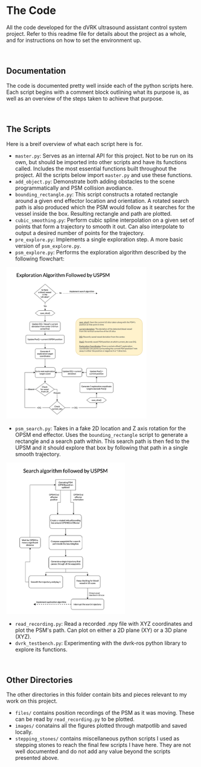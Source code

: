 # The Code
All the code developed for the dVRK ultrasound assistant control system project. Refer to this readme file for details about the project as a whole, and for instructions on how to set the environment up.

<br/>

## Documentation
The code is documented pretty well inside each of the python scripts here. Each script begins with a comment block outlining what its purpose is, as well as an overview of the steps taken to achieve that purpose.

<br/>

## The Scripts
Here is a breif overview of what each script here is for.
- `master.py`: Serves as an internal API for this project. Not to be run on its own, but should be imported into other scripts and have its functions called. Includes the most essential functions built throughout the project. All the scripts below import `master.py` and use these functions.
- `add_object.py`: Demonstrate both adding obstacles to the scene programmatically and PSM collision avodiance.
- `bounding_rectangle.py`: This script constructs a rotated rectangle around a given end effector location and orientation. A rotated search path is also produced which the PSM would follow as it searches for the vessel inside the box. Resulting rectangle and path are plotted.
- `cubic_smoothing.py`: Perform cubic spline interpolation on a given set of points that form a trajectory to smooth it out. Can also interpolate to output a desired number of points for the trajectory.
- `pre_explore.py`: Implements a single exploration step. A more basic version of `psm_explore.py`.
- `psm_explore.py`: Performs the exploration algorithm described by the following flowchart:

<img src="../diagrams/explorationAlgorithm.png"
     height=400/>

- `psm_search.py`: Takes in a fake 2D location and Z axis rotation for the OPSM end effector. Uses the `bounding_rectangle` script to generate a rectangle and a search path within. This search path is then fed to the UPSM and it should explore that box by following that path in a single smooth trajectory.

<img src="../diagrams/searchAlgorithm.png"
     height=400/>

- `read_recording.py`: Read a recorded .npy file with XYZ coordinates and plot the PSM's path. Can plot on either a 2D plane (XY) or a 3D plane (XYZ).
- `dvrk_testbench.py`: Experimenting with the dvrk-ros python library to explore its functions.

<br/>

## Other Directories

The other directories in this folder contain bits and pieces relevant to my work on this project.

- `files/` contains position recordings of the PSM as it was moving. These can be read by `read_recording.py` to be plotted.
- `images/` conatains all the figures plotted through matpotlib and saved locally.
- `stepping_stones/` contains miscellaneous python scripts I used as stepping stones to reach the final few scripts I have here. They are not well documented and do not add any value beyond the scripts presented above.